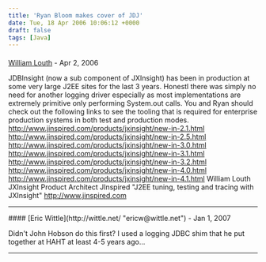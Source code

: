 ```yaml
---
title: 'Ryan Bloom makes cover of JDJ'
date: Tue, 18 Apr 2006 10:06:12 +0000
draft: false
tags: [Java]
---
```



#### 
[William Louth](http://www.jinspired.com "william.louth@jinspired.com") - <time datetime="2006-04-18 14:42:44">Apr 2, 2006</time>

JDBInsight (now a sub component of JXInsight) has been in production at some very large J2EE sites for the last 3 years. Honestl there was simply no need for another logging driver especially as most implementations are extremely primitive only performing System.out calls. You and Ryan should check out the following links to see the tooling that is required for enterprise production systems in both test and production modes. http://www.jinspired.com/products/jxinsight/new-in-2.1.html http://www.jinspired.com/products/jxinsight/new-in-2.5.html http://www.jinspired.com/products/jxinsight/new-in-3.0.html http://www.jinspired.com/products/jxinsight/new-in-3.1.html http://www.jinspired.com/products/jxinsight/new-in-3.2.html http://www.jinspired.com/products/jxinsight/new-in-4.0.html http://www.jinspired.com/products/jxinsight/new-in-4.1.html William Louth JXInsight Product Architect JInspired "J2EE tuning, testing and tracing with JXInsight" http://www.jinspired.com
<hr />
#### 
[Eric Wittle](http://wittle.net/ "ericw@wittle.net") - <time datetime="2007-01-01 17:52:12">Jan 1, 2007</time>

Didn't John Hobson do this first? I used a logging JDBC shim that he put together at HAHT at least 4-5 years ago...
<hr />
